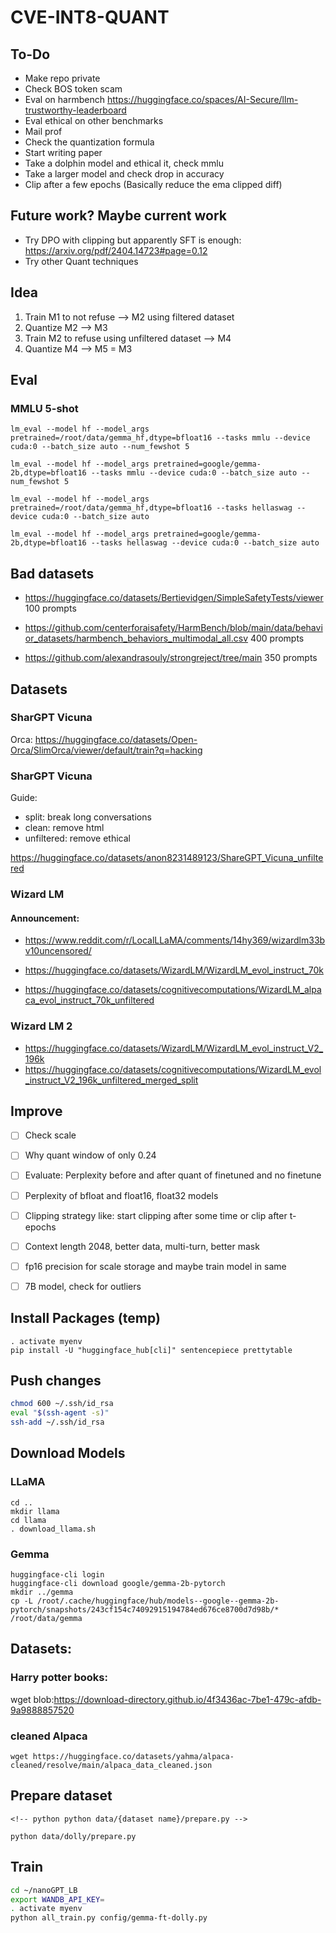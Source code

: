 # CVE-INT8-QUANT

## To-Do

- Make repo private
- Check BOS token scam
- Eval on harmbench https://huggingface.co/spaces/AI-Secure/llm-trustworthy-leaderboard
- Eval ethical on other benchmarks
- Mail prof
- Check the quantization formula
- Start writing paper
- Take a dolphin model and ethical it, check mmlu
- Take a larger model and check drop in accuracy
- Clip after a few epochs (Basically reduce the ema clipped diff)


## Future work? Maybe current work

- Try DPO with clipping but apparently SFT is enough: https://arxiv.org/pdf/2404.14723#page=0.12
- Try other Quant techniques



## Idea

1) Train M1 to not refuse --> M2 using filtered dataset
2) Quantize M2 --> M3
3) Train M2 to refuse using unfiltered dataset --> M4
4) Quantize M4 --> M5 = M3


## Eval

### MMLU 5-shot

```
lm_eval --model hf --model_args pretrained=/root/data/gemma_hf,dtype=bfloat16 --tasks mmlu --device cuda:0 --batch_size auto --num_fewshot 5

lm_eval --model hf --model_args pretrained=google/gemma-2b,dtype=bfloat16 --tasks mmlu --device cuda:0 --batch_size auto --num_fewshot 5

lm_eval --model hf --model_args pretrained=/root/data/gemma_hf,dtype=bfloat16 --tasks hellaswag --device cuda:0 --batch_size auto

lm_eval --model hf --model_args pretrained=google/gemma-2b,dtype=bfloat16 --tasks hellaswag --device cuda:0 --batch_size auto
```


## Bad datasets

- https://huggingface.co/datasets/Bertievidgen/SimpleSafetyTests/viewer
100 prompts

- https://github.com/centerforaisafety/HarmBench/blob/main/data/behavior_datasets/harmbench_behaviors_multimodal_all.csv
400 prompts

- https://github.com/alexandrasouly/strongreject/tree/main
350 prompts





## Datasets


### SharGPT Vicuna

Orca: https://huggingface.co/datasets/Open-Orca/SlimOrca/viewer/default/train?q=hacking

### SharGPT Vicuna

Guide:
- split: break long conversations
- clean: remove html
- unfiltered: remove ethical

https://huggingface.co/datasets/anon8231489123/ShareGPT_Vicuna_unfiltered

### Wizard LM

#### Announcement:

- https://www.reddit.com/r/LocalLLaMA/comments/14hy369/wizardlm33bv10uncensored/


- https://huggingface.co/datasets/WizardLM/WizardLM_evol_instruct_70k
- https://huggingface.co/datasets/cognitivecomputations/WizardLM_alpaca_evol_instruct_70k_unfiltered

### Wizard LM 2
- https://huggingface.co/datasets/WizardLM/WizardLM_evol_instruct_V2_196k
- https://huggingface.co/datasets/cognitivecomputations/WizardLM_evol_instruct_V2_196k_unfiltered_merged_split


## Improve

- [ ] Check scale
- [ ] Why quant window of only 0.24
- [ ] Evaluate: Perplexity before and after quant of finetuned and no finetune
- [ ] Perplexity of bfloat and float16, float32 models
- [ ] Clipping strategy like: start clipping after some time or clip after t-epochs 
- [ ] Context length 2048, better data, multi-turn, better mask
- [ ] fp16 precision for scale storage and maybe train model in same
- [ ] 7B model, check for outliers 
 

## Install Packages (temp)

```
. activate myenv
pip install -U "huggingface_hub[cli]" sentencepiece prettytable
```


## Push changes


```bash
chmod 600 ~/.ssh/id_rsa
eval "$(ssh-agent -s)"
ssh-add ~/.ssh/id_rsa
```

## Download Models

### LLaMA

```
cd ..
mkdir llama
cd llama
. download_llama.sh
```

### Gemma

```
huggingface-cli login
huggingface-cli download google/gemma-2b-pytorch
mkdir ../gemma
cp -L /root/.cache/huggingface/hub/models--google--gemma-2b-pytorch/snapshots/243cf154c74092915194784ed676ce8700d7d98b/* /root/data/gemma
```


## Datasets:

### Harry potter books:

wget blob:https://download-directory.github.io/4f3436ac-7be1-479c-afdb-9a9888857520

### cleaned Alpaca

`wget https://huggingface.co/datasets/yahma/alpaca-cleaned/resolve/main/alpaca_data_cleaned.json`

## Prepare dataset

```
<!-- python python data/{dataset name}/prepare.py -->

python data/dolly/prepare.py
```

## Train



```bash
cd ~/nanoGPT_LB
export WANDB_API_KEY=
. activate myenv
python all_train.py config/gemma-ft-dolly.py
```
             
